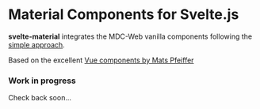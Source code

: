 # Material Components for Svelte.js
**svelte-material** integrates the MDC-Web vanilla components following the [simple approach](https://github.com/material-components/material-components-web/blob/master/docs/integrating-into-frameworks.md#the-simple-approach-wrapping-mdc-web-vanilla-components).

Based on the excellent [Vue components by Mats Pfeiffer](https://github.com/matsp/material-components-vue)

### Work in progress
Check back soon...

